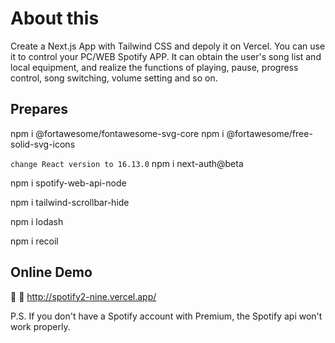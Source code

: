 # About this

Create a Next.js App with Tailwind CSS and depoly it on Vercel. You can use it to control your PC/WEB Spotify APP. It can obtain the user's song list and local equipment, and realize the functions of playing, pause, progress control, song switching, volume setting and so on.

## Prepares

npm i @fortawesome/fontawesome-svg-core
npm i @fortawesome/free-solid-svg-icons

`change React version to 16.13.0`
npm i next-auth@beta

npm i spotify-web-api-node

npm i tailwind-scrollbar-hide

npm i lodash

npm i recoil

## Online Demo

🥳 🥳
http://spotify2-nine.vercel.app/

P.S. If you don't have a Spotify account with Premium, the Spotify api won't work properly.
